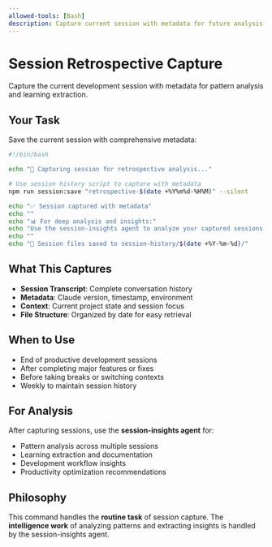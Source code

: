 ```yaml
---
allowed-tools: [Bash]
description: Capture current session with metadata for future analysis
---
```


# Session Retrospective Capture

Capture the current development session with metadata for pattern analysis and learning extraction.

## Your Task

Save the current session with comprehensive metadata:

```bash
#!/bin/bash

echo "📝 Capturing session for retrospective analysis..."

# Use session history script to capture with metadata
npm run session:save "retrospective-$(date +%Y%m%d-%H%M)" --silent

echo "✅ Session captured with metadata"
echo ""
echo "📊 For deep analysis and insights:"
echo "Use the session-insights agent to analyze your captured sessions and extract development patterns."
echo ""
echo "📁 Session files saved to session-history/$(date +%Y-%m-%d)/"
```

## What This Captures

- **Session Transcript**: Complete conversation history
- **Metadata**: Claude version, timestamp, environment
- **Context**: Current project state and session focus
- **File Structure**: Organized by date for easy retrieval

## When to Use

- End of productive development sessions
- After completing major features or fixes
- Before taking breaks or switching contexts
- Weekly to maintain session history

## For Analysis

After capturing sessions, use the **session-insights agent** for:

- Pattern analysis across multiple sessions
- Learning extraction and documentation
- Development workflow insights
- Productivity optimization recommendations

## Philosophy

This command handles the **routine task** of session capture. The **intelligence work** of analyzing patterns and extracting insights is handled by the session-insights agent.
